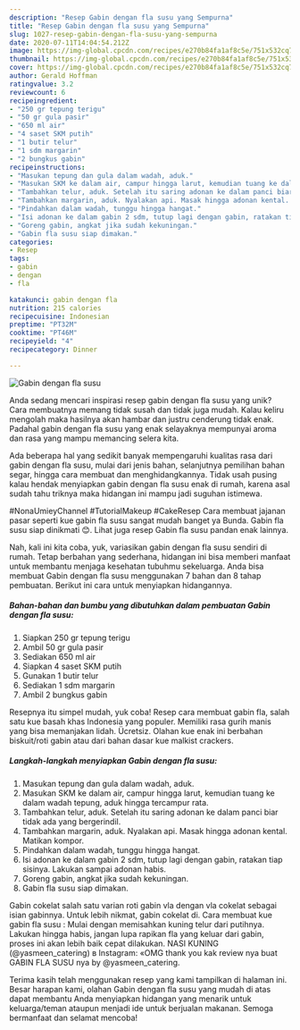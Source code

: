 ```yaml
---
description: "Resep Gabin dengan fla susu yang Sempurna"
title: "Resep Gabin dengan fla susu yang Sempurna"
slug: 1027-resep-gabin-dengan-fla-susu-yang-sempurna
date: 2020-07-11T14:04:54.212Z
image: https://img-global.cpcdn.com/recipes/e270b84fa1af8c5e/751x532cq70/gabin-dengan-fla-susu-foto-resep-utama.jpg
thumbnail: https://img-global.cpcdn.com/recipes/e270b84fa1af8c5e/751x532cq70/gabin-dengan-fla-susu-foto-resep-utama.jpg
cover: https://img-global.cpcdn.com/recipes/e270b84fa1af8c5e/751x532cq70/gabin-dengan-fla-susu-foto-resep-utama.jpg
author: Gerald Hoffman
ratingvalue: 3.2
reviewcount: 6
recipeingredient:
- "250 gr tepung terigu"
- "50 gr gula pasir"
- "650 ml air"
- "4 saset SKM putih"
- "1 butir telur"
- "1 sdm margarin"
- "2 bungkus gabin"
recipeinstructions:
- "Masukan tepung dan gula dalam wadah, aduk."
- "Masukan SKM ke dalam air, campur hingga larut, kemudian tuang ke dalam wadah tepung, aduk hingga tercampur rata."
- "Tambahkan telur, aduk. Setelah itu saring adonan ke dalam panci biar tidak ada yang bergerindil."
- "Tambahkan margarin, aduk. Nyalakan api. Masak hingga adonan kental. Matikan kompor."
- "Pindahkan dalam wadah, tunggu hingga hangat."
- "Isi adonan ke dalam gabin 2 sdm, tutup lagi dengan gabin, ratakan tiap sisinya. Lakukan sampai adonan habis."
- "Goreng gabin, angkat jika sudah kekuningan."
- "Gabin fla susu siap dimakan."
categories:
- Resep
tags:
- gabin
- dengan
- fla

katakunci: gabin dengan fla 
nutrition: 215 calories
recipecuisine: Indonesian
preptime: "PT32M"
cooktime: "PT46M"
recipeyield: "4"
recipecategory: Dinner

---
```



![Gabin dengan fla susu](https://img-global.cpcdn.com/recipes/e270b84fa1af8c5e/751x532cq70/gabin-dengan-fla-susu-foto-resep-utama.jpg)

Anda sedang mencari inspirasi resep gabin dengan fla susu yang unik? Cara membuatnya memang tidak susah dan tidak juga mudah. Kalau keliru mengolah maka hasilnya akan hambar dan justru cenderung tidak enak. Padahal gabin dengan fla susu yang enak selayaknya mempunyai aroma dan rasa yang mampu memancing selera kita.

Ada beberapa hal yang sedikit banyak mempengaruhi kualitas rasa dari gabin dengan fla susu, mulai dari jenis bahan, selanjutnya pemilihan bahan segar, hingga cara membuat dan menghidangkannya. Tidak usah pusing kalau hendak menyiapkan gabin dengan fla susu enak di rumah, karena asal sudah tahu triknya maka hidangan ini mampu jadi suguhan istimewa.

#NonaUmieyChannel #TutorialMakeup #CakeResep Cara membuat jajanan pasar seperti kue gabin fla susu sangat mudah banget ya Bunda. Gabin fla susu siap dinikmati 😊. Lihat juga resep Gabin fla susu pandan enak lainnya.


Nah, kali ini kita coba, yuk, variasikan gabin dengan fla susu sendiri di rumah. Tetap berbahan yang sederhana, hidangan ini bisa memberi manfaat untuk membantu menjaga kesehatan tubuhmu sekeluarga. Anda bisa membuat Gabin dengan fla susu menggunakan 7 bahan dan 8 tahap pembuatan. Berikut ini cara untuk menyiapkan hidangannya.

<!--inarticleads1-->

##### Bahan-bahan dan bumbu yang dibutuhkan dalam pembuatan Gabin dengan fla susu:

1. Siapkan 250 gr tepung terigu
1. Ambil 50 gr gula pasir
1. Sediakan 650 ml air
1. Siapkan 4 saset SKM putih
1. Gunakan 1 butir telur
1. Sediakan 1 sdm margarin
1. Ambil 2 bungkus gabin


Resepnya itu simpel mudah, yuk coba! Resep cara membuat gabin fla, salah satu kue basah khas Indonesia yang populer. Memiliki rasa gurih manis yang bisa memanjakan lidah. Ücretsiz. Olahan kue enak ini berbahan biskuit/roti gabin atau dari bahan dasar kue malkist crackers. 

<!--inarticleads2-->

##### Langkah-langkah menyiapkan Gabin dengan fla susu:

1. Masukan tepung dan gula dalam wadah, aduk.
1. Masukan SKM ke dalam air, campur hingga larut, kemudian tuang ke dalam wadah tepung, aduk hingga tercampur rata.
1. Tambahkan telur, aduk. Setelah itu saring adonan ke dalam panci biar tidak ada yang bergerindil.
1. Tambahkan margarin, aduk. Nyalakan api. Masak hingga adonan kental. Matikan kompor.
1. Pindahkan dalam wadah, tunggu hingga hangat.
1. Isi adonan ke dalam gabin 2 sdm, tutup lagi dengan gabin, ratakan tiap sisinya. Lakukan sampai adonan habis.
1. Goreng gabin, angkat jika sudah kekuningan.
1. Gabin fla susu siap dimakan.


Gabin cokelat salah satu varian roti gabin vla dengan vla cokelat sebagai isian gabinnya. Untuk lebih nikmat, gabin cokelat di. Cara membuat kue gabin fla susu : Mulai dengan memisahkan kuning telur dari putihnya. Lakukan hingga habis, jangan lupa rapikan fla yang keluar dari gabin, proses ini akan lebih baik cepat dilakukan. NASI KUNING (@yasmeen_catering) в Instagram: «OMG thank you kak review nya buat GABIN FLA SUSU nya by @yasmeen_catering. 

Terima kasih telah menggunakan resep yang kami tampilkan di halaman ini. Besar harapan kami, olahan Gabin dengan fla susu yang mudah di atas dapat membantu Anda menyiapkan hidangan yang menarik untuk keluarga/teman ataupun menjadi ide untuk berjualan makanan. Semoga bermanfaat dan selamat mencoba!
